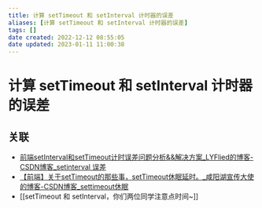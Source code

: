 ```yaml
---
title: 计算 setTimeout 和 setInterval 计时器的误差
aliases: [计算 setTimeout 和 setInterval 计时器的误差]
tags: []
date created: 2022-12-12 08:55:05
date updated: 2023-01-11 11:00:38
---
```


# 计算 setTimeout 和 setInterval 计时器的误差

## 关联

- [前端setInterval和setTimeout计时误差问题分析&&解决方案_LYFlied的博客-CSDN博客_setinterval 误差](https://blog.csdn.net/qq_39903567/article/details/115392972)
- [【前端】关于setTimeout的那些事，setTimeout休眠延时。_咸阳湖宣传大使的博客-CSDN博客_settimeout休眠](https://blog.csdn.net/weixin_44201257/article/details/123196921)
- [[setTimeout 和 setInterval，你们两位同学注意点时间~]]
